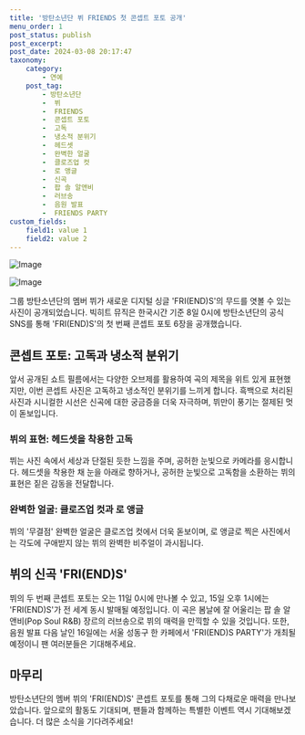 ```yaml
---
title: '방탄소년단 뷔 FRIENDS 첫 콘셉트 포토 공개'
menu_order: 1
post_status: publish
post_excerpt: 
post_date: 2024-03-08 20:17:47
taxonomy:
    category:
        - 연예
    post_tag:
        - 방탄소년단
        -  뷔
        -  FRIENDS
        -  콘셉트 포토
        -  고독
        -  냉소적 분위기
        -  헤드셋
        -  완벽한 얼굴
        -  클로즈업 컷
        -  로 앵글
        -  신곡
        -  팝 솔 알앤비
        -  러브송
        -  음원 발표
        -  FRIENDS PARTY
custom_fields:
    field1: value 1
    field2: value 2
---
```


![Image](https://mimgnews.pstatic.net/image/109/2024/03/08/0005031408_001_20240308081703306.jpg?type=w540)

![Image](https://ssl.pstatic.net/mimgnews/image/109/2024/03/08/0005031408_002_20240308081703344.jpg?type=w540)

그룹 방탄소년단의 멤버 뷔가 새로운 디지털 싱글 'FRI(END)S'의 무드를 엿볼 수 있는 사진이 공개되었습니다. 빅히트 뮤직은 한국시간 기준 8일 0시에 방탄소년단의 공식 SNS를 통해 'FRI(END)S'의 첫 번째 콘셉트 포토 6장을 공개했습니다.
## 콘셉트 포토: 고독과 냉소적 분위기
앞서 공개된 쇼트 필름에서는 다양한 오브제를 활용하여 곡의 제목을 위트 있게 표현했지만, 이번 콘셉트 사진은 고독하고 냉소적인 분위기를 느끼게 합니다. 흑백으로 처리된 사진과 시니컬한 시선은 신곡에 대한 궁금증을 더욱 자극하며, 뷔만이 풍기는 절제된 멋이 돋보입니다.
### 뷔의 표현: 헤드셋을 착용한 고독
뷔는 사진 속에서 세상과 단절된 듯한 느낌을 주며, 공허한 눈빛으로 카메라를 응시합니다. 헤드셋을 착용한 채 눈을 아래로 향하거나, 공허한 눈빛으로 고독함을 소환하는 뷔의 표현은 짙은 감동을 전달합니다.
### 완벽한 얼굴: 클로즈업 컷과 로 앵글
뷔의 '무결점' 완벽한 얼굴은 클로즈업 컷에서 더욱 돋보이며, 로 앵글로 찍은 사진에서는 각도에 구애받지 않는 뷔의 완벽한 비주얼이 과시됩니다.
## 뷔의 신곡 'FRI(END)S'
뷔의 두 번째 콘셉트 포토는 오는 11일 0시에 만나볼 수 있고, 15일 오후 1시에는 'FRI(END)S'가 전 세계 동시 발매될 예정입니다. 이 곡은 봄날에 잘 어울리는 팝 솔 알앤비(Pop Soul R&B) 장르의 러브송으로 뷔의 매력을 만끽할 수 있을 것입니다. 또한, 음원 발표 다음 날인 16일에는 서울 성동구 한 카페에서 'FRI(END)S PARTY'가 개최될 예정이니 팬 여러분들은 기대해주세요.
## 마무리
방탄소년단의 멤버 뷔의 'FRI(END)S' 콘셉트 포토를 통해 그의 다채로운 매력을 만나보았습니다. 앞으로의 활동도 기대되며, 팬들과 함께하는 특별한 이벤트 역시 기대해보겠습니다. 더 많은 소식을 기다려주세요!
